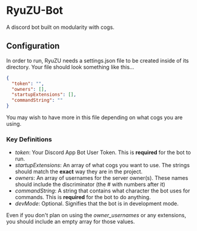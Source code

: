 # RyuZU-Bot
A discord bot built on modularity with cogs.

## Configuration
In order to run, RyuZU needs a settings.json file to be created inside of its directory. Your file should look something like this...
```json
{
  "token": "",
  "owners": [],
  "startupExtensions": [],
  "commandString": ""
}
```
You may wish to have more in this file depending on what cogs you are using.

### Key Definitions
* *token*: Your Discord App Bot User Token. This is **required** for the bot to run.
* *startupExtensions*: An array of what cogs you want to use. The strings should match the **exact** way they are in the project.
* *owners*: An array of usernames for the server owner(s). These names should include the discriminator (the # with numbers after it)
* *commandString*: A string that contains what character the bot uses for commands. This is **required** for the bot to do anything.
* *devMode*: Optional. Signifies that the bot is in development mode.

Even if you don't plan on using the *owner_usernames* or any extensions, you should include an empty array for those values.